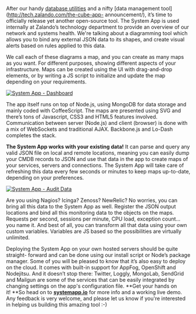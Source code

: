 <!--
.. title: The System App, yet another OS tool by Zalando
.. slug: meet-the-system-app
.. date: 2013-10-28 10:47:41
.. tags: Coffeescript,Development,Json,Mongodb,Monitoring,Nagios,Node,Open source,Platform,Svg,System,System app
.. author: Igor Ramadas
.. image: system-app.jpg
-->

After our handy [database utilities](http://tech.zalando.com/tag/postgresql/)
and a nifty [data management tool](http://tech.zalando.com/the-cube-app-
announcement/), it’s time to officially release yet another open-source tool.
The System App is used internally at Zalando’s technology department to
provide an overview of our network and systems health. We're talking about a
diagramming tool which allows you to bind any external JSON data to its
shapes, and create visual alerts based on rules applied to this data.

<!-- TEASER_END -->

We call each of these diagrams a map, and you can create as many maps as you want. For
different purposes, showing different aspects of your infrastructure. Maps can
be created using the UI with drag-and-drop elements, or by writing a JS script
to initialize and update the map depending on your requirements.


[![System App -
Dashboard](/files/2013/10/ss_full1.jpg)](/files/2013/10/ss_full1.jpg)

The app itself runs on top of Node.js, using MongoDB for data storage and
mainly coded with CoffeeScript. The maps are presented using SVG and there’s
tons of Javascript, CSS3 and HTML5 features involved. Communication between
server (Node.js) and client (browser) is done with a mix of WebSockets and
traditional AJAX. Backbone.js and Lo-Dash completes the stack.

**The System App works with your existing data!** It can parse and query any valid JSON file on local and remote locations, meaning you can easily dump your CMDB records to JSON and use that data in the app to create maps of your services, servers and connections. The System App will take care of refreshing this data every few seconds or minutes to keep maps up-to-date, depending on your preferences.

[![System App - Audit
Data](/files/2013/10/ss_auditdata.jpg)](/files/2013/10/ss_auditdata.jpg)

Are you using Nagios? Icinga? Zenoss? NewRelic? No worries, you can bring all
this data to the System App as well. Register the JSON output locations and
bind all this monitoring data to the objects on the maps. Requests per second,
sessions per minute, CPU load, exception count... you name it. And best of
all, you can transform all that data using your own custom variables.
Variables are JS based so the possibilities are virtually unlimited.

Deploying the System App on your own hosted servers should be quite straight-
forward and can be done using our install script or Node’s package manager.
Some of you will be pleased to know that it’s also easy to deploy on the
cloud. It comes with built-in support for AppFog, OpenShift and Nodejitsu. And
it doesn’t stop there: Twitter, Loggly, MongoLab, SendGrid and Mailgun are
some of the services that can be easily integrated by changing settings on the
app's configuration file. **Get your hands on it! **So head on to
**[systemapp.io](http://systemapp.io)** for more info and a working live demo.
Any feedback is very welcome, and please let us know if you're interested in
helping us building this amazing tool :-)
